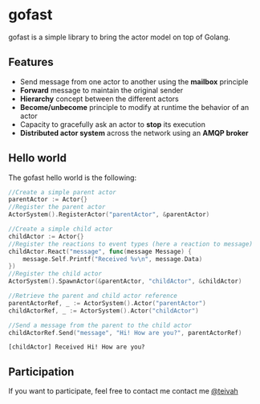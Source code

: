 # gofast

gofast is a simple library to bring the actor model on top of Golang.

## Features
* Send message from one actor to another using the **mailbox** principle
* **Forward** message to maintain the original sender
* **Hierarchy** concept between the different actors
* **Become/unbecome** principle to modify at runtime the behavior of an actor
* Capacity to gracefully ask an actor to **stop** its execution
* **Distributed actor system** across the network using an **AMQP broker**

## Hello world
The gofast hello world is the following:

```go
//Create a simple parent actor
parentActor := Actor{}
//Register the parent actor
ActorSystem().RegisterActor("parentActor", &parentActor)

//Create a simple child actor
childActor := Actor{}
//Register the reactions to event types (here a reaction to message)
childActor.React("message", func(message Message) {
	message.Self.Printf("Received %v\n", message.Data)
})
//Register the child actor
ActorSystem().SpawnActor(&parentActor, "childActor", &childActor)

//Retrieve the parent and child actor reference
parentActorRef, _ := ActorSystem().Actor("parentActor")
childActorRef, _ := ActorSystem().Actor("childActor")

//Send a message from the parent to the child actor
childActorRef.Send("message", "Hi! How are you?", parentActorRef)
```

```
[childActor] Received Hi! How are you?
```

## Participation

If you want to participate, feel free to contact me contact me [@teivah](https://twitter.com/teivah)